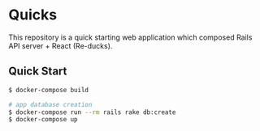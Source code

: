 # Quicks

This repository is a quick starting web application which composed Rails API server + React (Re-ducks). 

## Quick Start

```bash
$ docker-compose build

# app database creation
$ docker-compose run --rm rails rake db:create
$ docker-compose up 
```

